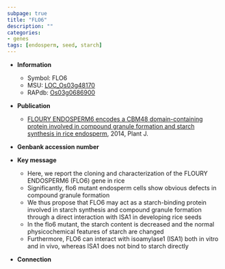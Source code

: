 ```yaml
---
subpage: true
title: "FLO6"
description: ""
categories:
- genes
tags: [endosperm, seed, starch]
---
```


* **Information**  
    + Symbol: FLO6  
    + MSU: [LOC_Os03g48170](http://rice.plantbiology.msu.edu/cgi-bin/ORF_infopage.cgi?orf=LOC_Os03g48170)  
    + RAPdb: [Os03g0686900](http://rapdb.dna.affrc.go.jp/viewer/gbrowse_details/irgsp1?name=Os03g0686900)  

* **Publication**  
    + [FLOURY ENDOSPERM6 encodes a CBM48 domain-containing protein involved in compound granule formation and starch synthesis in rice endosperm](http://www.ncbi.nlm.nih.gov/pubmed?term=FLOURY+ENDOSPERM6+encodes+a+CBM48+domain-containing+protein+involved+in+compound+granule+formation+and+starch+synthesis+in+rice+endosperm%5BTitle%5D), 2014, Plant J.

* **Genbank accession number**  

* **Key message**  
    + Here, we report the cloning and characterization of the FLOURY ENDOSPERM6 (FLO6) gene in rice
    + Significantly, flo6 mutant endosperm cells show obvious defects in compound granule formation
    + We thus propose that FLO6 may act as a starch-binding protein involved in starch synthesis and compound granule formation through a direct interaction with ISA1 in developing rice seeds
    + In the flo6 mutant, the starch content is decreased and the normal physicochemical features of starch are changed
    + Furthermore, FLO6 can interact with isoamylase1 (ISA1) both in vitro and in vivo, whereas ISA1 does not bind to starch directly

* **Connection**  



